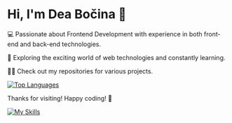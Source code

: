 # Hi, I'm Dea Bočina 👋

💻 Passionate about Frontend Development with experience in both front-end and back-end technologies.

🚀 Exploring the exciting world of web technologies and constantly learning.

👨‍💻 Check out my repositories for various projects.

[![Top Languages](https://github-readme-stats.vercel.app/api/top-langs/?username=deabocina&layout=compact)](https://github.com/deabocina)


Thanks for visiting! Happy coding! 🚀

[![My Skills](https://skillicons.dev/icons?i=html,css,js,ts,react,vite,nodejs,bootstrap,postgres,mysql,linux)](https://skillicons.dev)
